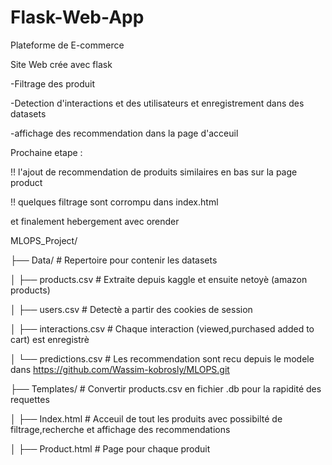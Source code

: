 # Flask-Web-App
 Plateforme de E-commerce 

Site Web crée avec flask 

-Filtrage des produit

-Detection d'interactions et des utilisateurs et enregistrement dans des datasets

-affichage des recommendation dans la page d'acceuil



Prochaine etape : 

!! l'ajout de recommendation de produits similaires en bas sur la page product 

!! quelques filtrage sont corrompu dans index.html

et finalement hebergement avec orender

MLOPS_Project/

├── Data/                     # Repertoire pour contenir les datasets

│   ├── products.csv          # Extraite depuis kaggle et ensuite netoyè (amazon products)

│   ├── users.csv             #  Detectè a partir des cookies de session

│   ├── interactions.csv      # Chaque interaction (viewed,purchased added to cart) est enregistrè

│   └── predictions.csv       # Les recommendation sont recu depuis le modele dans https://github.com/Wassim-kobrosly/MLOPS.git

├── Templates/                # Convertir products.csv en fichier .db pour la rapidité des requettes

│   ├── Index.html            # Acceuil de tout les produits avec possibilté de filtrage,recherche et affichage des recommendations

│   ├── Product.html          # Page pour chaque produit
